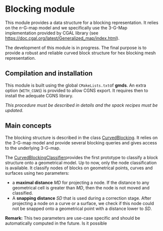 # Blocking module

This module provides a data structure for a blocking representation. It relies on
the *n*-G-map model and we specifically use the 3-G-Map implementation 
provided by CGAL library (see https://doc.cgal.org/latest/Generalized_map/index.html).

The development of this module is in progress. The final purpose is to provide a robust and reliable curved block 
structure for hex blocking mesh representation. 

## Compilation and installation

This module is built using the global `CMakeLists.txt`of **gmds**. An extra option (`WITH_CGNS`) is provided to allow
CGNS export. It requires then to install the adequate CGNS library. 

*This procedure must be described in details and the spack recipes must be updated.*


## Main concepts

The blocking structure is described in  the class [CurvedBlocking](inc/CurvedBlocking.h). It relies on the 3-G-map model
and provide several blocking queries and gives access to the underlying 3-G-map.

The [CurvedBlockingClassifier](inc/CurvedBlockingClassifier.h)provides the first prototype to classify a block structure
onto a geometrical model. Up to now, only the node classification is available. It classify nodes of blocks on 
geometrical points, curves and surfaces using two parameters: 
- a **maximal distance** *MD* for projecting a node. If the distance to any geometrical cell is greater than *MD*, then the node is not moved and classified.
- A **snapping distance** *SD* that is used during a correction stage. After projecting a node on a curve or a surface, we check if this node could not be snapped onto a geometrical point with a distance lower to *SD*.

**Remark:** This two parameters are use-case specific and should be automatically computed in the future. Is it possible